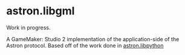 astron.libgml
=============

Work in progress.

A GameMaker: Studio 2 implementation of the application-side of the Astron protocol.
Based off of the work done in [astron.libpython](https://github.com/Astron/astron.libpython)
